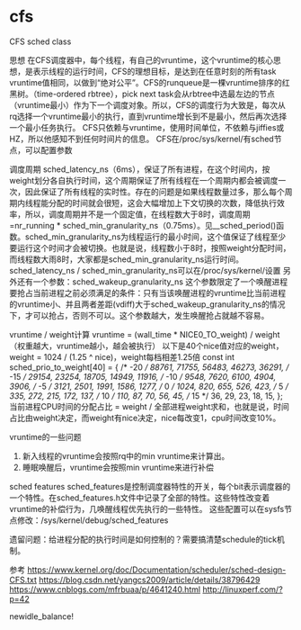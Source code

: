 # cfs

CFS sched class

思想
在CFS调度器中，每个线程，有自己的vruntime，这个vruntime的核心思想，是表示线程的运行时间，CFS的理想目标，是达到在任意时刻的所有task vruntime值相同，以做到“绝对公平”。CFS的runqueue是一棵vruntime排序的红黑树。（time-ordered rbtree），pick next task会从rbtree中选最左边的节点（vruntime最小）作为下一个调度对象。所以，CFS的调度行为大致是，每次从rq选择一个vruntime最小的执行，直到vruntime增长到不是最小，然后再次选择一个最小任务执行。
CFS只依赖与vruntime，使用时间单位，不依赖与jiffies或HZ，所以他感知不到任何时间片的信息。
CFS在/proc/sys/kernel/有sched节点，可以配置参数

调度周期
sched_latency_ns（6ms），保证了所有进程，在这个时间内，按weight划分各自执行时间，这个周期保证了所有线程在一个周期内都会被调度一次，因此保证了所有线程的实时性。存在的问题是如果线程数量过多，那么每个周期内线程能分配的时间就会很短，这会大幅增加上下文切换的次数，降低执行效率，所以，调度周期并不是一个固定值，在线程数大于8时，调度周期=nr_running * sched_min_granularity_ns（0.75ms）。见__sched_period()函数。sched_min_granularity_ns为线程运行的最小时间，这个值保证了线程至少要运行这个时间才会被切换。也就是说，线程数小于8时，按照weight分配时间，而线程数大雨8时，大家都是sched_min_granularity_ns运行时间。
sched_latency_ns / sched_min_granularity_ns可以在/proc/sys/kernel/设置
另外还有一个参数：sched_wakeup_granularity_ns
这个参数限定了一个唤醒进程要抢占当前进程之前必须满足的条件：只有当该唤醒进程的vruntime比当前进程的vruntime小、并且两者差距(vdiff)大于sched_wakeup_granularity_ns的情况下，才可以抢占，否则不可以。这个参数越大，发生唤醒抢占就越不容易。

vruntime / weight计算
vruntime = (wall_time * NICE0_TO_weight) / weight（权重越大，vruntime越小，越会被执行）
以下是40个nice值对应的weight，weight = 1024 / (1.25 ^ nice)，weight每档相差1.25倍
const int sched_prio_to_weight[40] = {
 /* -20 */     88761,     71755,     56483,     46273,     36291,
 /* -15 */     29154,     23254,     18705,     14949,     11916,
 /* -10 */      9548,      7620,      6100,      4904,      3906,
 /*  -5 */      3121,      2501,      1991,      1586,      1277,
 /*   0 */      1024,       820,       655,       526,       423,
 /*   5 */       335,       272,       215,       172,       137,
 /*  10 */       110,        87,        70,        56,        45,
 /*  15 */        36,        29,        23,        18,        15,
};
当前进程CPU时间的分配占比 = weight / 全部进程weight求和，也就是说，时间占比由weight决定，而weight有nice决定，nice每改变1，cpu时间改变10%。

vruntime的一些问题
1. 新入线程的vruntime会按照rq中的min vruntime来计算出。
2. 睡眠唤醒后，vruntime会按照min vruntime来进行补偿

sched features
sched_features是控制调度器特性的开关，每个bit表示调度器的一个特性。在sched_features.h文件中记录了全部的特性。这些特性改变着vruntime的补偿行为，几唤醒线程优先执行的一些特性。
这些配置可以在sysfs节点修改：/sys/kernel/debug/sched_features

遗留问题：给进程分配的执行时间是如何控制的？需要搞清楚schedule的tick机制。

参考
https://www.kernel.org/doc/Documentation/scheduler/sched-design-CFS.txt
https://blog.csdn.net/yangcs2009/article/details/38796429
https://www.cnblogs.com/mfrbuaa/p/4641240.html
http://linuxperf.com/?p=42


newidle_balance!